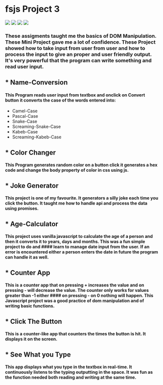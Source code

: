 # fsjs Project 3

 ![](https://img.shields.io/badge/HTML5-E34F26?style=for-the-badge&logo=html5&logoColor=white)
 ![](https://img.shields.io/badge/CSS3-1572B6?style=for-the-badge&logo=css3&logoColor=white)
 ![](https://img.shields.io/badge/JavaScript-F7DF1E?style=for-the-badge&logo=javascript&logoColor=black) 
 ![](https://img.shields.io/badge/Visual_Studio_Code-0078D4?style=for-the-badge&logo=visual%20studio%20code&logoColor=white)

### These assigments taught me the basics of DOM Manipulation. These Mini Project gave me a lot of confidence. These Project showed how to take input from user from user and how to process the input to give an proper and user friendly output. It's very powerful that the program can write something and read user input.

## * Name-Conversion
#### This Program reads user input from textbox and onclick on Convert button it converts the case of the words entered into:
* Camel-Case
* Pascal-Case
* Snake-Case
* Screaming-Snake-Case
* Kabeb-Case
* Screaming-Kabeb-Case

## * Color Changer

#### This Program generates random color on a button click it generates a hex code and change the body property of color in css using js.

## * Joke Generator
#### This project is one of my favourite. It generators a silly joke each time you click the button. It taught me how to handle api and process the data using promises.

## * Age-Calculator
#### This project uses vanilla javascript to calculate the age of a person and then it converts it to years, days and months. This was a fun simple project to do and #### learn to manage date input from the user. If an error is encountered either a person enters the date in future the program can handle it as well.

## * Counter App
#### This is a counter app that on pressing + increases the value and on pressing - will decrease the value. The counter only works for values greater than -1 either  #### on pressing - on 0 nothing will happen. This Javascript project was a good practice of dom manipulation and of writing basic functions.

 ## * Click The Button 
 #### This is a counter-like app that counters the times the button is hit. It displays it on the screen.


## * See What you Type
#### This app displays what you type in the textbox in real-time.  It continuously listens to the typing outputting in the space. It was fun as the function needed both reading and writing at the same time.
